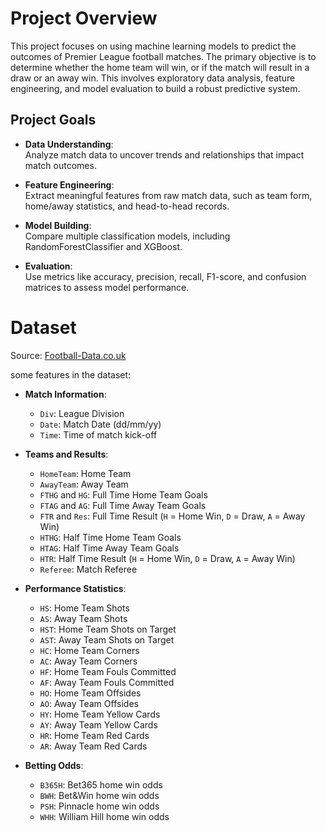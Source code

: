 # Project Overview
This project focuses on using machine learning models to predict the outcomes of Premier League football matches. The primary objective is to determine whether the home team will win, or if the match will result in a draw or an away win. This involves exploratory data analysis, feature engineering, and model evaluation to build a robust predictive system.

## Project Goals
- **Data Understanding**:  
  Analyze match data to uncover trends and relationships that impact match outcomes.  

- **Feature Engineering**:  
  Extract meaningful features from raw match data, such as team form, home/away statistics, and head-to-head records.  

- **Model Building**:  
  Compare multiple classification models, including RandomForestClassifier and XGBoost.  

- **Evaluation**:  
  Use metrics like accuracy, precision, recall, F1-score, and confusion matrices to assess model performance.


# Dataset
Source: [Football-Data.co.uk](https://www.football-data.co.uk/)

some features in the dataset:
- **Match Information**:  
  - `Div`: League Division  
  - `Date`: Match Date (dd/mm/yy)  
  - `Time`: Time of match kick-off  

- **Teams and Results**:  
  - `HomeTeam`: Home Team  
  - `AwayTeam`: Away Team  
  - `FTHG` and `HG`: Full Time Home Team Goals  
  - `FTAG` and `AG`: Full Time Away Team Goals  
  - `FTR` and `Res`: Full Time Result (`H` = Home Win, `D` = Draw, `A` = Away Win)  
  - `HTHG`: Half Time Home Team Goals  
  - `HTAG`: Half Time Away Team Goals  
  - `HTR`: Half Time Result (`H` = Home Win, `D` = Draw, `A` = Away Win)  
  - `Referee`: Match Referee  

- **Performance Statistics**:  
  - `HS`: Home Team Shots  
  - `AS`: Away Team Shots  
  - `HST`: Home Team Shots on Target  
  - `AST`: Away Team Shots on Target  
  - `HC`: Home Team Corners  
  - `AC`: Away Team Corners  
  - `HF`: Home Team Fouls Committed  
  - `AF`: Away Team Fouls Committed  
  - `HO`: Home Team Offsides  
  - `AO`: Away Team Offsides  
  - `HY`: Home Team Yellow Cards  
  - `AY`: Away Team Yellow Cards  
  - `HR`: Home Team Red Cards  
  - `AR`: Away Team Red Cards  

- **Betting Odds**:  
  - `B365H`: Bet365 home win odds  
  - `BWH`: Bet&Win home win odds  
  - `PSH`: Pinnacle home win odds  
  - `WHH`: William Hill home win odds  
